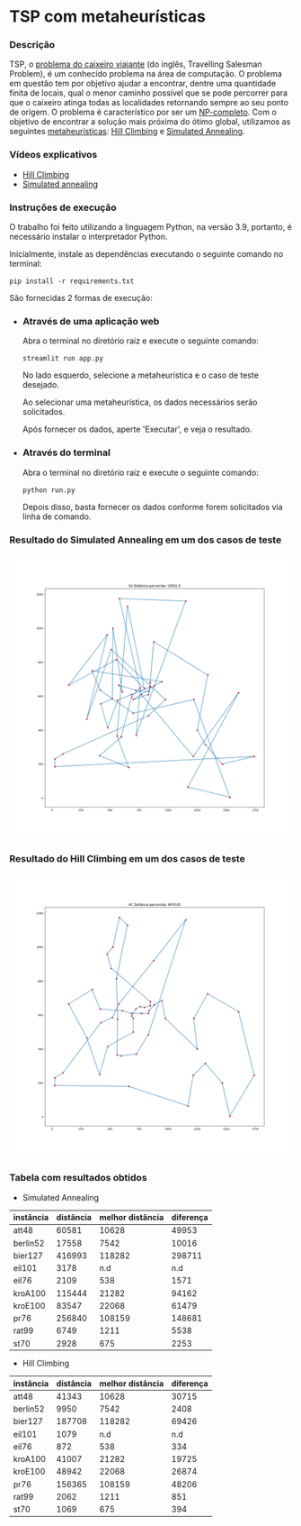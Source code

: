 # TSP com metaheurísticas

### Descrição
TSP, o [problema do caixeiro viajante](https://pt.wikipedia.org/wiki/Problema_do_caixeiro-viajante) 
(do inglês, Travelling Salesman Problem), 
é um conhecido problema na área de computação. O problema em questão tem por objetivo 
ajudar a encontrar, dentre uma quantidade finita de locais, qual o menor caminho 
possível que se pode percorrer para que o caixeiro atinga todas as localidades 
retornando sempre ao seu ponto de origem. O problema é característico por 
ser um [NP-completo](https://pt.wikipedia.org/wiki/NP-completo). 
Com o objetivo de encontrar a solução mais próxima do ótimo global,
utilizamos as seguintes [metaheurísticas](https://pt.wikipedia.org/wiki/Meta-heur%C3%ADstica):
[Hill Climbing](https://en.wikipedia.org/wiki/Hill_climbing) e 
[Simulated Annealing](https://pt.wikipedia.org/wiki/Simulated_annealing).

### Vídeos explicativos
- [Hill Climbing](https://www.youtube.com/watch?v=VIDEO_ID)
- [Simulated annealing](https://www.youtube.com/watch?v=VIDEO_ID)

### Instruções de execução
O trabalho foi feito utilizando a linguagem Python, na versão 3.9, portanto, 
é necessário instalar o interpretador Python.

Inicialmente, instale as dependências executando o seguinte comando no terminal:

```
pip install -r requirements.txt
```
São fornecidas 2 formas de execução:
- ### Através de uma aplicação web
  Abra o terminal no diretório raiz e execute o seguinte comando:
  ```
  streamlit run app.py
  ```
  No lado esquerdo, selecione a metaheurística e o caso de teste desejado.
  
  Ao selecionar uma metaheurística, os dados necessários serão solicitados.
 
  Após fornecer os dados, aperte 'Executar', e veja o resultado.
  

- ### Através do terminal
  Abra o terminal no diretório raiz e execute o seguinte comando:
  ```
  python run.py
  ```
  Depois disso, basta fornecer os dados conforme forem solicitados via linha de comando.
  

### Resultado do Simulated Annealing em um dos casos de teste
![Resultado 1](static-readme/simulated_annealing_result.png "Resultado 1")

### Resultado do Hill Climbing em um dos casos de teste
![Resultado 1](static-readme/hill_climbing_result.png "Resultado 1")

### Tabela com resultados obtidos
- Simulated Annealing

|instância|distância|melhor distância|diferença|
|---------|---------|----------------|---------|
|att48    |60581    |10628           |49953    |
|berlin52 |17558    |7542            |10016    |
|bier127  |416993   |118282          |298711   |
|eil101   |3178     |n.d             |n.d      |
|eil76    |2109     |538             |1571     |
|kroA100  |115444   |21282           |94162    |
|kroE100  |83547    |22068           |61479    |
|pr76     |256840   |108159          |148681   |
|rat99    |6749     |1211            |5538     |
|st70     |2928     |675             |2253     |

- Hill Climbing

|instância|distância|melhor distância|diferença|
|---------|---------|----------------|---------|
|att48    |41343    |10628           |30715    |
|berlin52 |9950     |7542            |2408     |
|bier127  |187708   |118282          |69426    |
|eil101   |1079     |n.d             |n.d      |
|eil76    |872      |538             |334      |
|kroA100  |41007    |21282           |19725    |
|kroE100  |48942    |22068           |26874    |
|pr76     |156365   |108159          |48206    |
|rat99    |2062     |1211            |851      |
|st70     |1069     |675             |394      |
